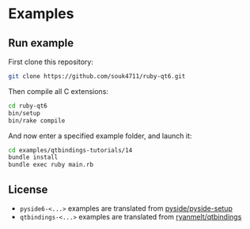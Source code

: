# Examples

## Run example

First clone this repository:

```sh
git clone https://github.com/souk4711/ruby-qt6.git
```

Then compile all C extensions:

```sh
cd ruby-qt6
bin/setup
bin/rake compile
```

And now enter a specified example folder, and launch it:

```sh
cd examples/qtbindings-tutorials/14
bundle install
bundle exec ruby main.rb
```

## License

- `pyside6-<...>` examples are translated from [pyside/pyside-setup](https://github.com/pyside/pyside-setup/tree/v6.9.3/examples)
- `qtbindings-<...>` examples are translated from [ryanmelt/qtbindings](https://github.com/ryanmelt/qtbindings/tree/v4.6.3.4/examples)
